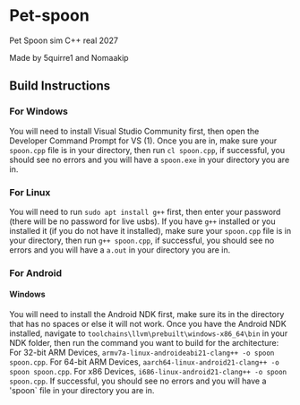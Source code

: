 # Pet-spoon
Pet Spoon sim C++ real 2027

Made by 5quirre1 and Nomaakip

## Build Instructions
### For Windows
You will need to install Visual Studio Community first, then open the Developer Command Prompt for VS (1).
Once you are in, make sure your `spoon.cpp` file is in your directory, then run `cl spoon.cpp`, if successful, you should see no errors and you will have a `spoon.exe` in your directory you are in.
### For Linux
You will need to run `sudo apt install g++` first, then enter your password (there will be no password for live usbs).
If you have `g++` installed or you installed it (if you do not have it installed), make sure your `spoon.cpp` file is in your directory, then run `g++ spoon.cpp`, if successful, you should see no errors and you will have a `a.out` in your directory you are in.
### For Android
#### Windows
You will need to install the Android NDK first, make sure its in the directory that has no spaces or else it will not work.
Once you have the Android NDK installed, navigate to `toolchains\llvm\prebuilt\windows-x86_64\bin` in your NDK folder, then run the command you want to build for the architecture:
For 32-bit ARM Devices, `armv7a-linux-androideabi21-clang++ -o spoon spoon.cpp`.
For 64-bit ARM Devices, `aarch64-linux-android21-clang++ -o spoon spoon.cpp`.
For x86 Devices, `i686-linux-android21-clang++ -o spoon spoon.cpp`.
If successful, you should see no errors and you will have a 'spoon` file in your directory you are in.
